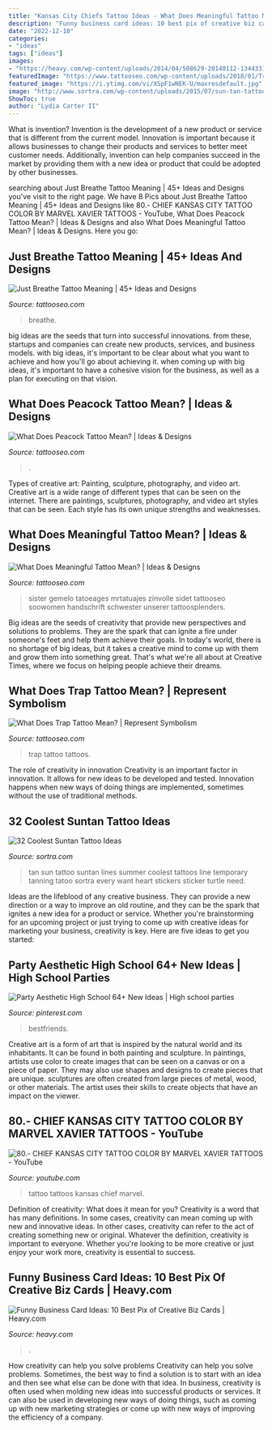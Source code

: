 ```yaml
---
title: "Kansas City Chiefs Tattoo Ideas - What Does Meaningful Tattoo Mean?"
description: "Funny business card ideas: 10 best pix of creative biz cards"
date: "2022-12-10"
categories:
- "ideas"
tags: ["ideas"]
images:
- "https://heavy.com/wp-content/uploads/2014/04/508629-20140112-1344331.jpg?quality=65&amp;strip=all&amp;w=640"
featuredImage: "https://www.tattooseo.com/wp-content/uploads/2018/01/Trap-Tattoo-14.jpg"
featured_image: "https://i.ytimg.com/vi/XSpF1wNEK-U/maxresdefault.jpg"
image: "http://www.sortra.com/wp-content/uploads/2015/07/sun-tan-tattoo00651.jpg"
ShowToc: true
author: "Lydia Carter II"
---
```



What is invention?
Invention is the development of a new product or service that is different from the current model. Innovation is important because it allows businesses to change their products and services to better meet customer needs. Additionally, invention can help companies succeed in the market by providing them with a new idea or product that could be adopted by other businesses.

	

		
searching about Just Breathe Tattoo Meaning | 45+ Ideas and Designs you've visit to the right page. We have 8 Pics about Just Breathe Tattoo Meaning | 45+ Ideas and Designs like 80.- CHIEF KANSAS CITY TATTOO COLOR BY MARVEL XAVIER TATTOOS - YouTube, What Does Peacock Tattoo Mean? | Ideas &amp; Designs and also What Does Meaningful Tattoo Mean? | Ideas &amp; Designs. Here you go:
		
    
## Just Breathe Tattoo Meaning | 45+ Ideas And Designs

<img loading=lazy src="https://www.tattooseo.com/wp-content/uploads/2018/01/Just-Breathe-Tattoo-11.jpg" onerror="this.onerror=null;this.src='https://tse1.mm.bing.net/th?id=OIP.mhJiMm4pWL_BDHxzyNn_5wAAAA&amp;pid=15.1';" alt="Just Breathe Tattoo Meaning | 45+ Ideas and Designs">

_Source: tattooseo.com_

>breathe. 

	

big ideas are the seeds that turn into successful innovations. from these, startups and companies can create new products, services, and business models. with big ideas, it's important to be clear about what you want to achieve and how you'll go about achieving it. when coming up with big ideas, it's important to have a cohesive vision for the business, as well as a plan for executing on that vision.

    
## What Does Peacock Tattoo Mean? | Ideas &amp; Designs

<img loading=lazy src="https://www.tattooseo.com/wp-content/uploads/2013/11/Peacock-Tattoo-Meaning-12.jpg" onerror="this.onerror=null;this.src='https://tse3.mm.bing.net/th?id=OIP.QFFUyjZdfPLq9gmzVPgXIAAAAA&amp;pid=15.1';" alt="What Does Peacock Tattoo Mean? | Ideas &amp; Designs">

_Source: tattooseo.com_

>. 

	

Types of creative art: Painting, sculpture, photography, and video art.
Creative art is a wide range of different types that can be seen on the internet. There are paintings, sculptures, photography, and video art styles that can be seen. Each style has its own unique strengths and weaknesses.

    
## What Does Meaningful Tattoo Mean? | Ideas &amp; Designs

<img loading=lazy src="https://www.tattooseo.com/wp-content/uploads/2017/09/meaningful-tattoos-11.jpg" onerror="this.onerror=null;this.src='https://tse4.mm.bing.net/th?id=OIP.EkD3fjqH-Liigwe2aqcV7gHaNK&amp;pid=15.1';" alt="What Does Meaningful Tattoo Mean? | Ideas &amp; Designs">

_Source: tattooseo.com_

>sister gemelo tatoeages mrtatuajes zinvolle sidet tattooseo soowomen handschrift schwester unserer tattoosplenders. 

	

Big ideas are the seeds of creativity that provide new perspectives and solutions to problems. They are the spark that can ignite a fire under someone's feet and help them achieve their goals. In today's world, there is no shortage of big ideas, but it takes a creative mind to come up with them and grow them into something great. That's what we're all about at Creative Times, where we focus on helping people achieve their dreams.

    
## What Does Trap Tattoo Mean? | Represent Symbolism

<img loading=lazy src="https://www.tattooseo.com/wp-content/uploads/2018/01/Trap-Tattoo-14.jpg" onerror="this.onerror=null;this.src='https://tse2.mm.bing.net/th?id=OIP.vg6rDbD2P3HQGv_34KlkdwAAAA&amp;pid=15.1';" alt="What Does Trap Tattoo Mean? | Represent Symbolism">

_Source: tattooseo.com_

>trap tattoo tattoos. 

	

The role of creativity in innovation
Creativity is an important factor in innovation. It allows for new ideas to be developed and tested. Innovation happens when new ways of doing things are implemented, sometimes without the use of traditional methods.

    
## 32 Coolest Suntan Tattoo Ideas

<img loading=lazy src="http://www.sortra.com/wp-content/uploads/2015/07/sun-tan-tattoo00651.jpg" onerror="this.onerror=null;this.src='https://tse2.mm.bing.net/th?id=OIP.KvsrVUcfHJOHnZIYM31giAHaLa&amp;pid=15.1';" alt="32 Coolest Suntan Tattoo Ideas">

_Source: sortra.com_

>tan sun tattoo suntan lines summer coolest tattoos line temporary tanning tatoo sortra every want heart stickers sticker turtle need. 

	

Ideas are the lifeblood of any creative business. They can provide a new direction or a way to improve an old routine, and they can be the spark that ignites a new idea for a product or service. Whether you're brainstorming for an upcoming project or just trying to come up with creative ideas for marketing your business, creativity is key. Here are five ideas to get you started: 
    
## Party Aesthetic High School 64+ New Ideas | High School Parties

<img loading=lazy src="https://i.pinimg.com/736x/19/13/68/19136893446d37ec3fdc6fd7d3b9119f.jpg" onerror="this.onerror=null;this.src='https://tse2.mm.bing.net/th?id=OIP.d50_IZLvQr0vdFkqhHhV4QAAAA&amp;pid=15.1';" alt="Party Aesthetic High School 64+ New Ideas | High school parties">

_Source: pinterest.com_

>bestfriends. 

	

Creative art is a form of art that is inspired by the natural world and its inhabitants. It can be found in both painting and sculpture. In paintings, artists use color to create images that can be seen on a canvas or on a piece of paper. They may also use shapes and designs to create pieces that are unique. sculptures are often created from large pieces of metal, wood, or other materials. The artist uses their skills to create objects that have an impact on the viewer.

    
## 80.- CHIEF KANSAS CITY TATTOO COLOR BY MARVEL XAVIER TATTOOS - YouTube

<img loading=lazy src="https://i.ytimg.com/vi/XSpF1wNEK-U/maxresdefault.jpg" onerror="this.onerror=null;this.src='https://tse1.mm.bing.net/th?id=OIP.sBnFcXIto28TUjPafam0DQHaEK&amp;pid=15.1';" alt="80.- CHIEF KANSAS CITY TATTOO COLOR BY MARVEL XAVIER TATTOOS - YouTube">

_Source: youtube.com_

>tattoo tattoos kansas chief marvel. 

	

Definition of creativity: What does it mean for you?
Creativity is a word that has many definitions. In some cases, creativity can mean coming up with new and innovative ideas. In other cases, creativity can refer to the act of creating something new or original. Whatever the definition, creativity is important to everyone. Whether you're looking to be more creative or just enjoy your work more, creativity is essential to success.

    
## Funny Business Card Ideas: 10 Best Pix Of Creative Biz Cards | Heavy.com

<img loading=lazy src="https://heavy.com/wp-content/uploads/2014/04/508629-20140112-1344331.jpg?quality=65&amp;strip=all&amp;w=640" onerror="this.onerror=null;this.src='https://tse3.mm.bing.net/th?id=OIP.lmkIzRSLNObLiX2wTdcK1gHaEK&amp;pid=15.1';" alt="Funny Business Card Ideas: 10 Best Pix of Creative Biz Cards | Heavy.com">

_Source: heavy.com_

>. 

	

How creativity can help you solve problems
Creativity can help you solve problems. Sometimes, the best way to find a solution is to start with an idea and then see what else can be done with that idea. In business, creativity is often used when molding new ideas into successful products or services. It can also be used in developing new ways of doing things, such as coming up with new marketing strategies or come up with new ways of improving the efficiency of a company.

